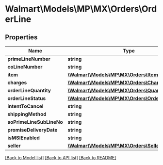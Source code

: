 # Walmart\Models\MP\MX\Orders\OrderLine

## Properties

Name | Type | Description | Notes
------------ | ------------- | ------------- | -------------
**primeLineNumber** | **string** |  | [optional]
**coLineNumber** | **string** |  | [optional]
**item** | [**\Walmart\Models\MP\MX\Orders\Item**](Item.md) |  | [optional]
**charges** | [**\Walmart\Models\MP\MX\Orders\Charge[]**](Charge.md) |  | [optional]
**orderLineQuantity** | [**\Walmart\Models\MP\MX\Orders\Quantity**](Quantity.md) |  | [optional]
**orderLineStatus** | [**\Walmart\Models\MP\MX\Orders\OrderLineStatus[]**](OrderLineStatus.md) |  | [optional]
**intentToCancel** | **string** |  | [optional]
**shippingMethod** | **string** |  | [optional]
**soPrimeLineSubLineNo** | **string** |  | [optional]
**promiseDeliveryDate** | **string** |  | [optional]
**isMSIEnabled** | **string** |  | [optional]
**seller** | [**\Walmart\Models\MP\MX\Orders\Seller**](Seller.md) |  | [optional]


[[Back to Model list]](./) [[Back to API list]](../../../../../README.md#supported-apis) [[Back to README]](../../../../../README.md)
